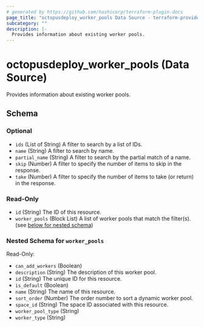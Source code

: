 ```yaml
---
# generated by https://github.com/hashicorp/terraform-plugin-docs
page_title: "octopusdeploy_worker_pools Data Source - terraform-provider-octopusdeploy"
subcategory: ""
description: |-
  Provides information about existing worker pools.
---
```


# octopusdeploy_worker_pools (Data Source)

Provides information about existing worker pools.



<!-- schema generated by tfplugindocs -->
## Schema

### Optional

- `ids` (List of String) A filter to search by a list of IDs.
- `name` (String) A filter to search by name.
- `partial_name` (String) A filter to search by the partial match of a name.
- `skip` (Number) A filter to specify the number of items to skip in the response.
- `take` (Number) A filter to specify the number of items to take (or return) in the response.

### Read-Only

- `id` (String) The ID of this resource.
- `worker_pools` (Block List) A list of worker pools that match the filter(s). (see [below for nested schema](#nestedblock--worker_pools))

<a id="nestedblock--worker_pools"></a>
### Nested Schema for `worker_pools`

Read-Only:

- `can_add_workers` (Boolean)
- `description` (String) The description of this worker pool.
- `id` (String) The unique ID for this resource.
- `is_default` (Boolean)
- `name` (String) The name of this resource.
- `sort_order` (Number) The order number to sort a dynamic worker pool.
- `space_id` (String) The space ID associated with this resource.
- `worker_pool_type` (String)
- `worker_type` (String)


